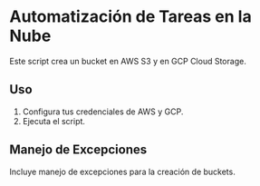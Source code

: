 

# Automatización de Tareas en la Nube

Este script crea un bucket en AWS S3 y en GCP Cloud Storage.

## Uso
1. Configura tus credenciales de AWS y GCP.
2. Ejecuta el script.

## Manejo de Excepciones
Incluye manejo de excepciones para la creación de buckets.
